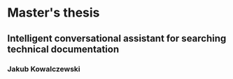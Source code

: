 # Master's thesis
## Intelligent conversational assistant for searching technical documentation
### Jakub Kowalczewski